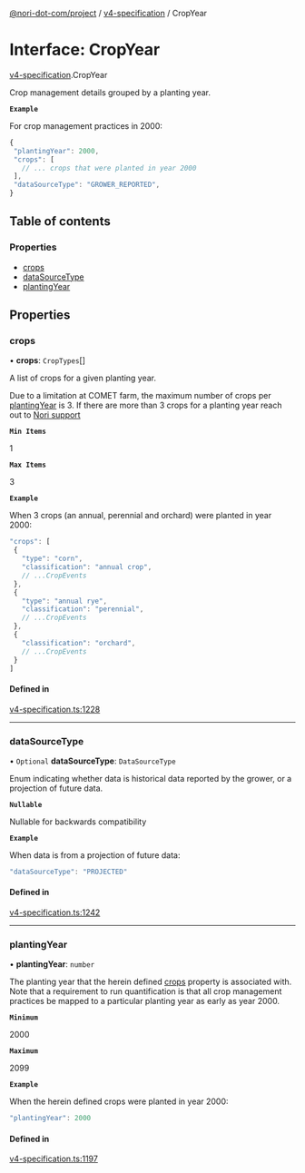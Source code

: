 [@nori-dot-com/project](../README.md) / [v4-specification](../modules/v4_specification.md) / CropYear

# Interface: CropYear

[v4-specification](../modules/v4_specification.md).CropYear

Crop management details grouped by a planting year.

**`Example`**

<caption>For crop management practices in 2000:</caption>

```js
{
 "plantingYear": 2000,
 "crops": [
   // ... crops that were planted in year 2000
 ],
 "dataSourceType": "GROWER_REPORTED",
}
```

## Table of contents

### Properties

- [crops](v4_specification.CropYear.md#crops)
- [dataSourceType](v4_specification.CropYear.md#datasourcetype)
- [plantingYear](v4_specification.CropYear.md#plantingyear)

## Properties

### crops

• **crops**: `CropTypes`[]

A list of crops for a given planting year.

Due to a limitation at COMET farm, the maximum number of crops per [plantingYear](#plantingYear) is 3. If there are more than 3 crops for a planting year reach out to [Nori support](mailto:support@nori.com)

**`Min Items`**

1

**`Max Items`**

3

**`Example`**

<caption>When 3 crops (an annual, perennial and orchard) were planted in year 2000:</caption>

```js
"crops": [
 {
   "type": "corn",
   "classification": "annual crop",
   // ...CropEvents
 },
 {
   "type": "annual rye",
   "classification": "perennial",
   // ...CropEvents
 },
 {
   "classification": "orchard",
   // ...CropEvents
 }
]
```

#### Defined in

[v4-specification.ts:1228](https://github.com/nori-dot-eco/nori-dot-com/blob/f3f67a7/packages/project/src/v4-specification.ts#L1228)

___

### dataSourceType

• `Optional` **dataSourceType**: `DataSourceType`

Enum indicating whether data is historical data reported by the grower,
or a projection of future data.

**`Nullable`**

Nullable for backwards compatibility

**`Example`**

<caption>When data is from a projection of future data:</caption>

```js
"dataSourceType": "PROJECTED"
```

#### Defined in

[v4-specification.ts:1242](https://github.com/nori-dot-eco/nori-dot-com/blob/f3f67a7/packages/project/src/v4-specification.ts#L1242)

___

### plantingYear

• **plantingYear**: `number`

The planting year that the herein defined [crops](#crops) property is associated with. Note that a requirement to run quantification is that all crop management practices be mapped to a particular planting year as early as year 2000.

**`Minimum`**

2000

**`Maximum`**

2099

**`Example`**

<caption>When the herein defined crops were planted in year 2000:</caption>

```js
"plantingYear": 2000
```

#### Defined in

[v4-specification.ts:1197](https://github.com/nori-dot-eco/nori-dot-com/blob/f3f67a7/packages/project/src/v4-specification.ts#L1197)
